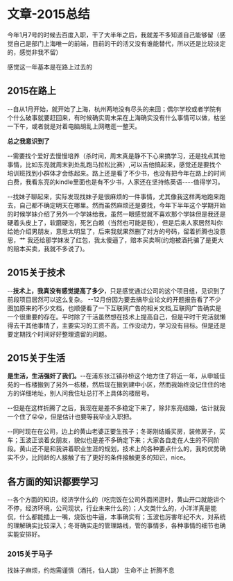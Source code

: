 # 文章-2015总结

今年1月7号的时候去百度入职，干了大半年之后，我就差不多知道自己能够留（感觉自己是部门上海唯一的前端，目前的干的活又没有谁能替代，所以还是比较淡定的，感觉非我不留）

感觉这一年基本是在路上过去的

## 2015在路上

--自从1月开始，就开始了上海，杭州两地没有尽头的来回；偶尔学校或者学院有个什么破事就要赶回来，有时候确实周末呆在上海确实没有什么事情可以做，枯坐一下午，或者就是对着电脑胡乱上网瞎逛一整天。

**总之我意识到了**

--需要找个爱好去慢慢培养（杀时间，周末真是静不下心来搞学习，还是找点其他事情，比如东亮就周末到处乱跑马拉松比赛）,可以吉他搞起来，感觉还是要找个培训班找到小群体才会练起来。路上还是看了不少书，也没有把今年在路上的时间白费，我看东亮的kindle里面也是有不少书，人家还在坚持练英语----值得学习。

--找妹子聊起来，实际发现找妹子是很麻烦的一件事情，尤其像我这样两地跑来跑去，自己都不确定明天在哪里。然而虽然麻烦还是要找，今年下半年这个学期开始的时候学妹介绍了另外一个学妹给我，虽然一眼感觉就不喜欢那个学妹但是我还是硬着头皮上了，软磨硬泡，死乞白赖（当然也可能是我），但是后来人家居然叫你给她介绍男朋友，意思太明显了，后来我就果然删了对方的号码，留着折腾也没意思，艹 我还给那学妹发了红包，我太傻逼了，赔本买卖啊\(约炮被酒托骗了是更大的赔本买卖，我就不多说了\)。

## 2015关于技术

--**技术上，我真没有感觉提高了多少**，只是感觉通过公司的这个项目组，见识到了前段项目居然可以这么复杂。 --12月份因为要去搞毕业论文的开题报告看了不少图加原来的不少文档，也顺便看了一下互联网广告的相关文档,互联网广告确实是一个很重要的存在。平时除了干活虽然想在技术上提高自己，但是平时干完活就懒得去干其他事情了，主要实习的工资不高，工作没动力，学习没有目标。但是还是要定期找个时间好好整理遗留的问题。

## 2015关于生活

**是生活，生活强奸了我们。**--在浦东张江镇孙桥这个地方住了将近一年，从申城佳苑的一栋楼搬到了另外一栋楼，然后现在搬到建中小区，然而我始终没记住住的地方的详细地址，别人问我住址总打不上具体的楼层号。

--但是在这样折腾了之后，我现在是差不多稳定下来了，除非东亮结婚，估计就我一个住了😜😜，但是估计也要等我毕业入职把。

--同时现在在公司，边上的黄山老婆正要生孩子；冬哥刚结婚买房，装修房子，买车；玉波正谈着女朋友，貌似也是差不多确定下来；大家各自走在人生的不同阶段。黄山还不是和我讲着职业生涯的规划，技术上的各种要点什么的，我的优势确实不少，比同龄的人接触了有了更好的条件接触更多的知识，nice。

## 各方面的知识都要学习

--各个方面的知识，经济学什么的（吃完饭在公司外面闲逛时，黄山开口就能讲个不停，经济环境，公司现状，行业未来什么的）；人文类什么的，小洋洋真是能侃，什么都能插上一嘴，烧饭也牛逼，本事确实有；玉波也厉害年纪不大，对系统的理解确实比较深入；冬哥确实走的管理路线，管的事情多，各种事情的细节也确实能安排好。

### 2015关于马子

找妹子麻烦，约炮需谨慎（酒托，仙人跳） 生命不止 折腾不息

